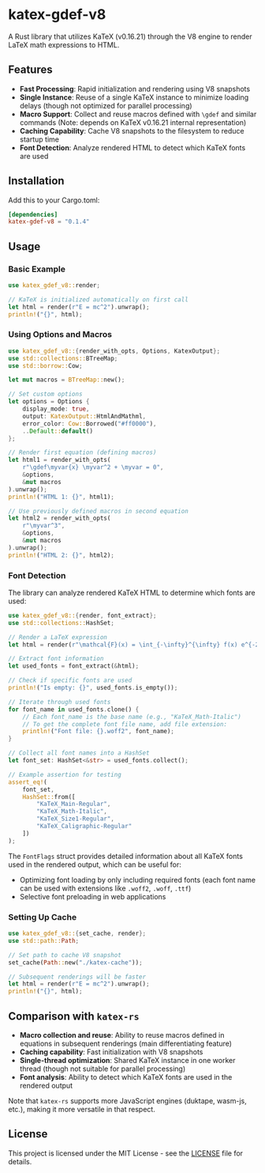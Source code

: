 # katex-gdef-v8

A Rust library that utilizes KaTeX (v0.16.21) through the V8 engine to render LaTeX math expressions to HTML.

## Features

* **Fast Processing**: Rapid initialization and rendering using V8 snapshots
* **Single Instance**: Reuse of a single KaTeX instance to minimize loading delays (though not optimized for parallel processing)
* **Macro Support**: Collect and reuse macros defined with `\gdef` and similar commands (Note: depends on KaTeX v0.16.21 internal representation)
* **Caching Capability**: Cache V8 snapshots to the filesystem to reduce startup time
* **Font Detection**: Analyze rendered HTML to detect which KaTeX fonts are used

## Installation

Add this to your Cargo.toml:

```toml
[dependencies]
katex-gdef-v8 = "0.1.4"
```

## Usage

### Basic Example

```rust
use katex_gdef_v8::render;

// KaTeX is initialized automatically on first call
let html = render(r"E = mc^2").unwrap();
println!("{}", html);
```

### Using Options and Macros

```rust
use katex_gdef_v8::{render_with_opts, Options, KatexOutput};
use std::collections::BTreeMap;
use std::borrow::Cow;

let mut macros = BTreeMap::new();

// Set custom options
let options = Options {
    display_mode: true,
    output: KatexOutput::HtmlAndMathml,
    error_color: Cow::Borrowed("#ff0000"),
    ..Default::default()
};

// Render first equation (defining macros)
let html1 = render_with_opts(
    r"\gdef\myvar{x} \myvar^2 + \myvar = 0",
    &options,
    &mut macros
).unwrap();
println!("HTML 1: {}", html1);

// Use previously defined macros in second equation
let html2 = render_with_opts(
    r"\myvar^3",
    &options,
    &mut macros
).unwrap();
println!("HTML 2: {}", html2);
```

### Font Detection

The library can analyze rendered KaTeX HTML to determine which fonts are used:

```rust
use katex_gdef_v8::{render, font_extract};
use std::collections::HashSet;

// Render a LaTeX expression
let html = render(r"\mathcal{F}(x) = \int_{-\infty}^{\infty} f(x) e^{-2\pi i x \xi} dx").unwrap();

// Extract font information
let used_fonts = font_extract(&html);

// Check if specific fonts are used
println!("Is empty: {}", used_fonts.is_empty());

// Iterate through used fonts
for font_name in used_fonts.clone() {
    // Each font_name is the base name (e.g., "KaTeX_Math-Italic")
    // To get the complete font file name, add file extension:
    println!("Font file: {}.woff2", font_name);
}

// Collect all font names into a HashSet
let font_set: HashSet<&str> = used_fonts.collect();

// Example assertion for testing
assert_eq!(
    font_set,
    HashSet::from([
        "KaTeX_Main-Regular",
        "KaTeX_Math-Italic",
        "KaTeX_Size1-Regular",
        "KaTeX_Caligraphic-Regular"
    ])
);
```

The `FontFlags` struct provides detailed information about all KaTeX fonts used in the rendered output, which can be useful for:

- Optimizing font loading by only including required fonts (each font name can be used with extensions like `.woff2`, `.woff`, `.ttf`)
- Selective font preloading in web applications

### Setting Up Cache

```rust
use katex_gdef_v8::{set_cache, render};
use std::path::Path;

// Set path to cache V8 snapshot
set_cache(Path::new("./katex-cache"));

// Subsequent renderings will be faster
let html = render(r"E = mc^2").unwrap();
println!("{}", html);
```

## Comparison with `katex-rs`

* **Macro collection and reuse**: Ability to reuse macros defined in equations in subsequent renderings (main differentiating feature)
* **Caching capability**: Fast initialization with V8 snapshots
* **Single-thread optimization**: Shared KaTeX instance in one worker thread (though not suitable for parallel processing)
* **Font analysis**: Ability to detect which KaTeX fonts are used in the rendered output

Note that `katex-rs` supports more JavaScript engines (duktape, wasm-js, etc.), making it more versatile in that respect.

## License

This project is licensed under the MIT License - see the [LICENSE](LICENSE) file for details.